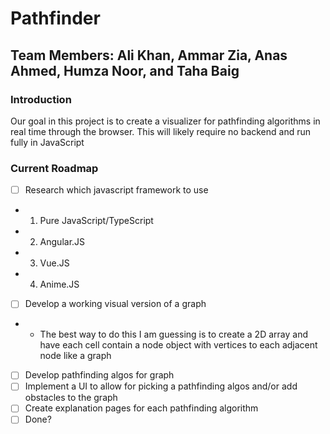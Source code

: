 # Pathfinder

## Team Members: Ali Khan, Ammar Zia, Anas Ahmed, Humza Noor, and Taha Baig

### Introduction
Our goal in this project is to create a visualizer for pathfinding algorithms in real time through the browser. This will likely require no backend and run fully in JavaScript

### Current Roadmap
- [ ] Research which javascript framework to use
- 1. Pure JavaScript/TypeScript
- 2. Angular.JS
- 3. Vue.JS
- 4. Anime.JS
- [ ] Develop a working visual version of a graph
- - The best way to do this I am guessing is to create a 2D array and have each cell contain a node object with vertices to each adjacent node like a graph
- [ ] Develop pathfinding algos for graph
- [ ] Implement a UI to allow for picking a pathfinding algos and/or add obstacles to the graph
- [ ] Create explanation pages for each pathfinding algorithm
- [ ] Done?
